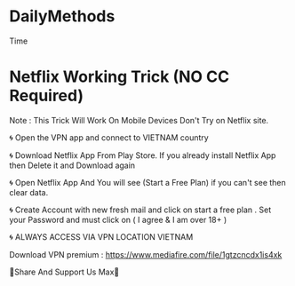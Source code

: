 # DailyMethods
Time
# Netflix Working Trick (NO CC Required) 

Note : This Trick Will Work On Mobile Devices Don't Try on Netflix site. 

🌀 Open the VPN app and connect to VIETNAM country

🌀 Download Netflix App From Play Store. If you already install Netflix App then Delete it and Download again

🌀 Open Netflix App And You will see (Start a Free Plan) if you can't see then clear data.

🌀 Create Account with new fresh mail and click on start a free plan . Set your Password and must click on ( I agree & I am over 18+ )

🌀 ALWAYS ACCESS VIA VPN LOCATION VIETNAM

Download VPN premium : https://www.mediafire.com/file/1gtzcncdx1is4xk

🔺Share And Support Us Max🔻
